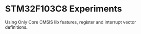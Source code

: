 # STM32F103C8 Experiments

Using Only Core CMSIS lib features, register and interrupt vector definitions.
